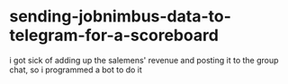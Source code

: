# sending-jobnimbus-data-to-telegram-for-a-scoreboard
i got sick of adding up the salemens' revenue and posting it to the group chat, so i programmed a bot to do it 
